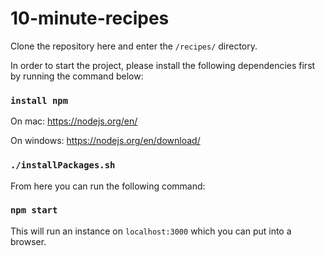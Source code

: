 # 10-minute-recipes

Clone the repository here and enter the `/recipes/` directory. 

In order to start the project, please install the following dependencies first by running the command below:
### `install npm`

On mac:
https://nodejs.org/en/

On windows:
https://nodejs.org/en/download/

### `./installPackages.sh`

From here you can run the following command:

### `npm start`  

This will run an instance on `localhost:3000` which you can put into a browser. 
